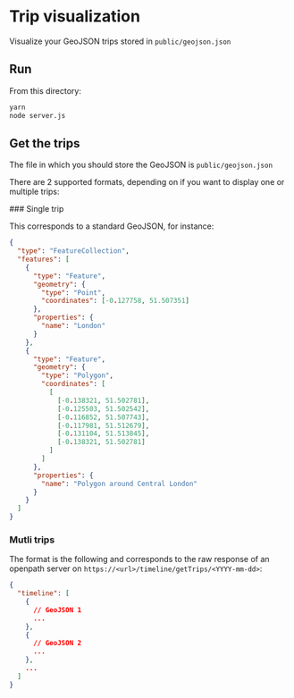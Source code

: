 # Trip visualization

Visualize your GeoJSON trips stored in `public/geojson.json`

## Run

From this directory:


```sh
yarn
node server.js
```

## Get the trips

The file in which you should store the GeoJSON is `public/geojson.json`

There are 2 supported formats, depending on if you want to display one or multiple trips:

### Single trip

This corresponds to a standard GeoJSON, for instance: 

```json
{
  "type": "FeatureCollection",
  "features": [
    {
      "type": "Feature",
      "geometry": {
        "type": "Point",
        "coordinates": [-0.127758, 51.507351]
      },
      "properties": {
        "name": "London"
      }
    },
    {
      "type": "Feature",
      "geometry": {
        "type": "Polygon",
        "coordinates": [
          [
            [-0.138321, 51.502781],
            [-0.125503, 51.502542],
            [-0.116852, 51.507743],
            [-0.117981, 51.512679],
            [-0.131104, 51.513845],
            [-0.138321, 51.502781]
          ]
        ]
      },
      "properties": {
        "name": "Polygon around Central London"
      }
    }
  ]
}
```


### Mutli trips

The format is the following and corresponds to the raw response of an openpath server on `https://<url>/timeline/getTrips/<YYYY-mm-dd>`: 

```json
{
  "timeline": [
    {
      // GeoJSON 1
      ...
    },
    {
      // GeoJSON 2
      ...
    },
    ...
  ]
}
```
